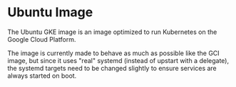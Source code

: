 # Ubuntu Image

The Ubuntu GKE image is an image optimized to run Kubernetes on the Google
Cloud Platform.

The image is currently made to behave as much as possible like the GCI image,
but since it uses "real" systemd (instead of upstart with a delegate), the systemd
targets need to be changed slightly to ensure services are always started on
boot.
